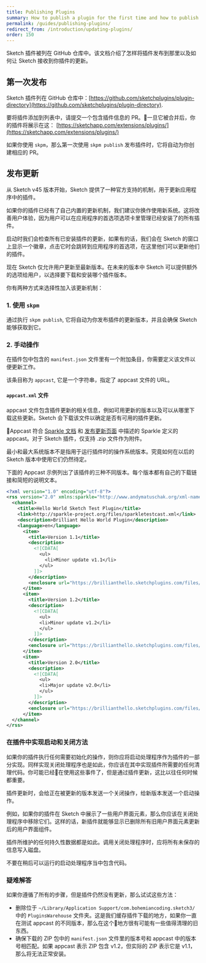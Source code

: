 ```yaml
---
title: Publishing Plugins
summary: How to publish a plugin for the first time and how to publish updates
permalink: /guides/publishing-plugins/
redirect_from: /introduction/updating-plugins/
order: 150
---
```


Sketch 插件被列在 GitHub 仓库中。该文档介绍了怎样将插件发布到那里以及如何让 Sketch 接收到你插件的更新。

## 第一次发布

Sketch 插件列在 GitHub 仓库中：[https://github.com/sketchplugins/plugin-directory](https://github.com/sketchplugins/plugin-directory).

要将插件添加到列表中，请提交一个包含插件信息的 PR。一旦它被合并后，你的插件将展示在这： [https://sketchapp.com/extensions/plugins/](https://sketchapp.com/extensions/plugins/)

如果你使用 `skpm`，那么第一次使用 `skpm publish` 发布插件时，它将自动为你创建相应的 PR。

## 发布更新

从 Sketch v45 版本开始，Sketch 提供了一种官方支持的机制，用于更新应用程序中的插件。

如果你的插件已经有了自己内置的更新机制，我们建议你换作使用新系统。这将改善用户体验，因为用户可以在应用程序的首选项选项卡里管理已经安装了的所有插件。

启动时我们会检查所有已安装插件的更新，如果有的话，我们会在 Sketch 的窗口上显示一个徽章，点击它时会跳转到应用程序的首选项，在这里他们可以更新他们的插件。

现在 Sketch 仅允许用户更新至最新版本。在未来的版本中 Sketch 可以提供额外的选项给用户，以选择要下载和安装哪个插件版本。

你有两种方式来选择性加入该更新机制：

### 1. 使用 `skpm`

通过执行 `skpm publish`, 它将自动为你发布插件的更新版本，并且会确保 Sketch 能够获取到它。

### 2. 手动操作

在插件包中包含的 `manifest.json` 文件里有一个附加条目，你需要定义该文件以便更新工作。

该条目称为 `appcast`, 它是一个字符串，指定了 appcast 文件的 URL。

#### `appcast.xml` 文件

appcast 文件包含插件更新的相关信息，例如可用更新的版本以及可以从哪里下载这些更新。Sketch 会下载该文件以确定是否有可用的插件更新。

Appcast 符合 [Sparkle 文档](https://sparkle-project.org/documentation/) 和 [发布更新页面](https://sparkle-project.org/documentation/publishing/#publishing-an-update) 中描述的 Sparkle 定义的 appcast。对于 Sketch 插件，仅支持 .zip 文件作为附件。

最小和最大系统版本不是指用于运行插件时的操作系统版本。究竟如何在以后的 Sketch 版本中使用它们仍然待定。

下面的 Appcast 示例列出了该插件的三种不同版本。每个版本都有自己的下载链接和简短的说明文本。

```xml
<?xml version="1.0" encoding="utf-8"?>
<rss version="2.0" xmlns:sparkle="http://www.andymatuschak.org/xml-namespaces/sparkle"  xmlns:dc="http://purl.org/dc/elements/1.1/">
  <channel>
    <title>Hello World Sketch Test Plugin</title>
    <link>http://sparkle-project.org/files/sparkletestcast.xml</link>
    <description>Brilliant Hello World Plugin</description>
    <language>en</language>
      <item>
        <title>Version 1.1</title>
        <description>
          <![CDATA[
            <ul>
              <li>Minor update v1.1</li>
            </ul>
          ]]>
        </description>
        <enclosure url="https://brillianthello.sketchplugins.com/files/HelloWorldSketchPluginTestv11.zip" sparkle:version="1.1" />
      </item>
      <item>
        <title>Version 1.2</title>
        <description>
          <![CDATA[
            <ul>
            <li>Minor update v1.2</li>
            </ul>
          ]]>
        </description>
        <enclosure url="https://brillianthello.sketchplugins.com/files/HelloWorldSketchPluginTestv12.zip" sparkle:version="1.2" />
      </item>
      <item>
        <title>Version 2.0</title>
        <description>
          <![CDATA[
            <ul>
            <li>Major update v2.0</li>
            </ul>
          ]]>
        </description>
        <enclosure url="https://brillianthello.sketchplugins.com/files/HelloWorldSketchPluginTestv20.zip" sparkle:version="2.0" />
      </item>
  </channel>
</rss>
```

### 在插件中实现启动和关闭方法

如果你的插件执行任何需要初始化的操作，则你应将启动处理程序作为插件的一部分实现。同样实现关闭处理程序也是如此，你应该在其中实现插件所需要的任何清理代码。你可能已经在使用这些事件了，但是通过插件更新，这比以往任何时候都重要。

插件更新时，会给正在被更新的版本发送一个关闭操作，给新版本发送一个启动操作。

例如，如果你的插件在 Sketch 中展示了一些用户界面元素，那么你应该在关闭处理程序中移除它们。这样的话，新插件就能够显示已删除所有旧用户界面元素更新后的用户界面组件。

插件所维护的任何持久性数据都是如此。调用关闭处理程序时，应将所有未保存的信息写入磁盘。

不要在稍后可以运行的启动处理程序当中包含代码。


### 疑难解答

如果你遵循了所有的步骤，但是插件仍然没有更新，那么试试这些方法：

- 删除位于 `~/Library/Application Support/com.bohemiancoding.sketch3/` 中的 `PluginsWarehouse` 文件夹。这是我们缓存插件下载的地方，如果你一直在测试 appcast 的不同版本，那么在这个地方很有可能有一些值得清理的旧东西。
- 确保下载的 ZIP 包中的 `manifest.json` 文件里的版本号和 appcast 中的版本号相匹配。如果 appcast 表示 ZIP 包含 v1.2，但实际的 ZIP 表示它是 v1.1，那么将无法正常安装。
